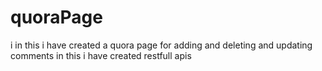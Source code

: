 # quoraPage
i in this i have created a quora page for adding and deleting and updating comments in this i have created restfull apis

